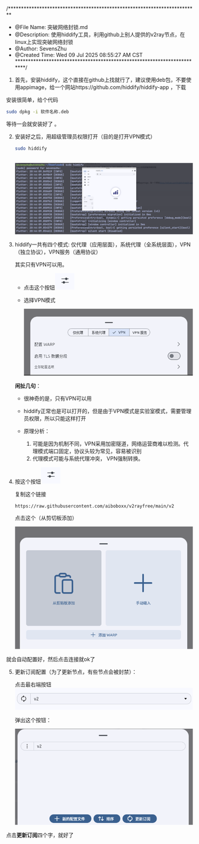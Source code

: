 /*************************************************************************
 * @File Name: 突破网络封锁.md
 * @Description: 使用hiddify工具，利用github上别人提供的v2ray节点，在linux上实现突破网络封锁
 * @Author: SevensZhu
 * @Created Time: Wed 09 Jul 2025 08:55:27 AM CST
 ************************************************************************/

1. 首先，安装hiddify，这个直接在github上找就行了，建议使用deb包，不要使用appimage，给一个网站https://github.com/hiddify/hiddify-app ，下载

安装很简单，给个代码

```bash
sudo dpkg -i 软件名称.deb
```

等待一会就安装好了 。

2. 安装好之后，用超级管理员权限打开（目的是打开VPN模式）		

    ```bash
    sudo hiddify
    ```

    ​    ![](打开hiddify.png)

3. hiddify一共有四个模式: 仅代理（应用层面），系统代理（全系统层面），VPN （独立协议），VPN服务（通用协议）

    其实只有VPN可以用。

    - 点击这个按钮![](模式切换.png)

    - 选择VPN模式

        ![](hiddify模式选择图.png)

    **闲扯几句**： 

    - 很神奇的是，只有VPN可以用

    - hiddify正常也是可以打开的，但是由于VPN模式是实验室模式，需要管理员权限，所以只能这样打开
    - 原理分析：
        1. 可能是因为机制不同，VPN采用加密隧道，网络运营商难以检测。代理模式端口固定，协议头较为常见，容易被识别
        2. 代理模式可能与系统代理冲突， VPN强制转换。

4. 按这个按钮![](模式切换.png)

    复制这个链接

    ```link
    https://raw.githubusercontent.com/aiboboxx/v2rayfree/main/v2
    ```

    点击这个（从剪切板添加）

    ![](配置面板.png)

就会自动配置好，然后点击连接就ok了

5. 更新订阅配置（为了更新节点，有些节点会被封禁）：

    点击最右端按钮![](订阅设置.png)

    弹出这个按钮：

    ![](更新订阅.png)

点击**更新订阅**四个字，就好了
